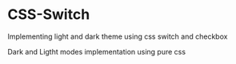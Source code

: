 # CSS-Switch
Implementing light and dark theme using css switch and checkbox









Dark and Ligtht modes implementation using pure css
